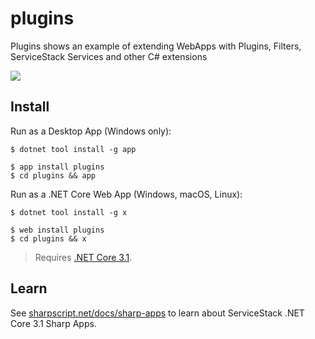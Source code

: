 # plugins

Plugins shows an example of extending WebApps with Plugins, Filters, ServiceStack Services and other C# extensions

[![](https://raw.githubusercontent.com/ServiceStack/sharpscript/master/src/wwwroot/assets/img/screenshots/plugins.png)](http://plugins.web-app.io)

## Install

Run as a Desktop App (Windows only):

    $ dotnet tool install -g app

    $ app install plugins
    $ cd plugins && app

Run as a .NET Core Web App (Windows, macOS, Linux):

    $ dotnet tool install -g x

    $ web install plugins
    $ cd plugins && x

> Requires [.NET Core 3.1](https://www.microsoft.com/net/download/dotnet-core/3.1).

## Learn

See [sharpscript.net/docs/sharp-apps](http://sharpscript.net/docs/sharp-apps) to learn about ServiceStack .NET Core 3.1 Sharp Apps.

